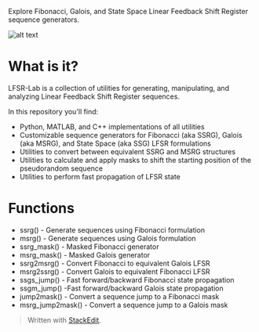 ﻿Explore Fibonacci, Galois, and State Space Linear Feedback Shift Register sequence generators.

![alt text](https://github.com/markagold1/LFSR-LAB/tree/master/images/lfsr.png)

# What is it?
LFSR-Lab is a collection of utilities for generating, manipulating, and analyzing Linear Feedback Shift Register sequences.

In this repository you'll find:
* Python, MATLAB, and C++ implementations of all utilities
* Customizable sequence generators for Fibonacci (aka SSRG), Galois (aka MSRG), and State Space (aka SSG) LFSR formulations
* Utilities to convert between equivalent SSRG and MSRG structures
* Utilities to calculate and apply masks to shift the starting position of the pseudorandom sequence 
* Utilities to perform fast propagation of LFSR state
# Functions
* ssrg() - Generate sequences using Fibonacci formulation
* msrg() - Generate sequences using Galois formulation
* ssrg_mask() - Masked Fibonacci generator
* msrg_mask() - Masked Galois generator
* ssrg2msrg() - Convert Fibonacci to equivalent Galois LFSR
* msrg2ssrg() - Convert Galois to equivalent Fibonacci LFSR
* ssgs_jump() - Fast forward/backward Fibonacci state propagation
* ssgm_jump() -Fast forward/backward Galois state propagation 
* jump2mask() - Convert a sequence jump to a Fibonacci mask
* msrg_jump2mask() - Convert a sequence jump to a Galois mask

> Written with [StackEdit](https://stackedit.io/).
